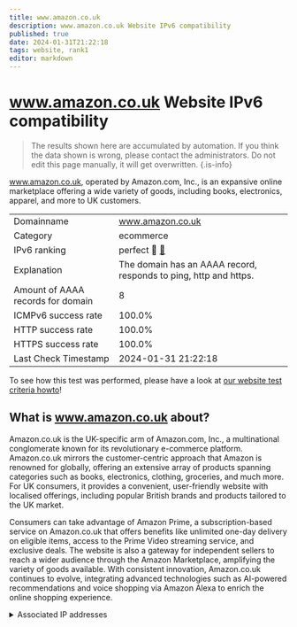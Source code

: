 ```yaml
---
title: www.amazon.co.uk
description: www.amazon.co.uk Website IPv6 compatibility
published: true
date: 2024-01-31T21:22:18
tags: website, rank1
editor: markdown
---
```


# www.amazon.co.uk Website IPv6 compatibility

> The results shown here are accumulated by automation. If you think the data shown is wrong, please contact the administrators. 
> Do not edit this page manually, it will get overwritten.
{.is-info}

www.amazon.co.uk, operated by Amazon.com, Inc., is an expansive online marketplace offering a wide variety of goods, including books, electronics, apparel, and more to UK customers.


|   |   |
| - | - |
| Domainname | www.amazon.co.uk
| Category | ecommerce |
| IPv6 ranking | perfect :1st_place_medal: [🔗](/howto/ranking) |
| Explanation | The domain has an AAAA record, responds to ping, http and https. |
| Amount of AAAA records for domain | 8 |
| ICMPv6 success rate | 100.0%|
| HTTP success rate | 100.0% |
| HTTPS success rate | 100.0% |
| Last Check Timestamp | 2024-01-31 21:22:18 |

To see how this test was performed, please have a look at [our website test criteria howto](/howto/testcriteria/website)!


## What is www.amazon.co.uk about?
Amazon.co.uk is the UK-specific arm of Amazon.com, Inc., a multinational conglomerate known for its revolutionary e-commerce platform. Amazon.co.uk mirrors the customer-centric approach that Amazon is renowned for globally, offering an extensive array of products spanning categories such as books, electronics, clothing, groceries, and much more. For UK consumers, it provides a convenient, user-friendly website with localised offerings, including popular British brands and products tailored to the UK market.

Consumers can take advantage of Amazon Prime, a subscription-based service on Amazon.co.uk that offers benefits like unlimited one-day delivery on eligible items, access to the Prime Video streaming service, and exclusive deals. The website is also a gateway for independent sellers to reach a wider audience through the Amazon Marketplace, amplifying the variety of goods available. With consistent innovation, Amazon.co.uk continues to evolve, integrating advanced technologies such as AI-powered recommendations and voice shopping via Amazon Alexa to enrich the online shopping experience.



<details>
<summary>Associated IP addresses</summary>

2600:9000:224a:8600:15:c9dc:593:6781

2600:9000:224a:7200:15:c9dc:593:6781

2600:9000:224a:a00:15:c9dc:593:6781

2600:9000:224a:2a00:15:c9dc:593:6781

2600:9000:224a:5000:15:c9dc:593:6781

2600:9000:224a:6a00:15:c9dc:593:6781

2600:9000:224a:5200:15:c9dc:593:6781

2600:9000:224a:c000:15:c9dc:593:6781

</details>
